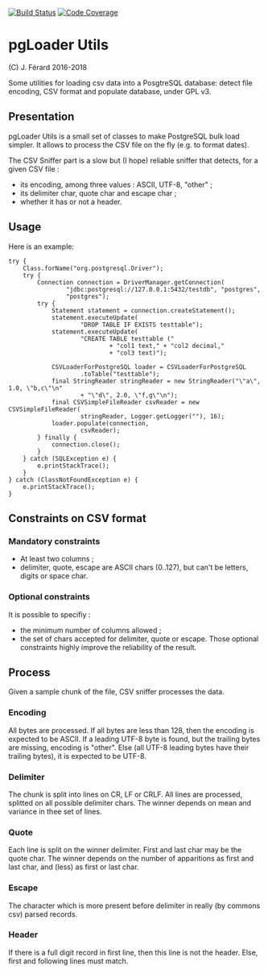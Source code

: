 [![Build Status](https://app.travis-ci.com/jferard/pgloaderutils.svg?branch=master)](https://travis-ci.org/github/jferard/pgloaderutils)
[![Code Coverage](https://img.shields.io/codecov/c/github/jferard/pgloaderutils/master.svg)](https://codecov.io/github/jferard/pgloaderutils?branch=master)

# pgLoader Utils
(C) J. Férard 2016-2018

Some utilities for loading csv data into a PosgtreSQL database: detect file encoding, CSV format and populate database, under GPL v3.

## Presentation
pgLoader Utils is a small set of classes to make PostgreSQL bulk load simpler.
It allows to process the CSV file on the fly (e.g. to format dates).

The CSV Sniffer part is a slow but (I hope) reliable sniffer that detects, for a given CSV file :
- its encoding, among three values : ASCII, UTF-8, "other" ;
- its delimiter char, quote char and escape char ;
- whether it has or not a header.

## Usage
Here is an example:

    try {
        Class.forName("org.postgresql.Driver");
        try {
            Connection connection = DriverManager.getConnection(
                    "jdbc:postgresql://127.0.0.1:5432/testdb", "postgres",
                    "postgres");
            try {
                Statement statement = connection.createStatement();
                statement.executeUpdate(
                        "DROP TABLE IF EXISTS testtable");
                statement.executeUpdate(
                        "CREATE TABLE testtable ("
                                + "col1 text," + "col2 decimal,"
                                + "col3 text)");

                CSVLoaderForPostgreSQL loader = CSVLoaderForPostgreSQL
                        .toTable("testtable");
                final StringReader stringReader = new StringReader("\"a\", 1.0, \"b,c\"\n"
                        + "\"d\", 2.0, \"f,g\"\n");
                final CSVSimpleFileReader csvReader = new CSVSimpleFileReader(
                        stringReader, Logger.getLogger(""), 16);
                loader.populate(connection,
                        csvReader);
            } finally {
                connection.close();
            }
        } catch (SQLException e) {
            e.printStackTrace();
        }
    } catch (ClassNotFoundException e) {
        e.printStackTrace();
    }


## Constraints on CSV format
### Mandatory constraints
* At least two columns ;
* delimiter, quote, escape are ASCII chars (0..127), but can't be letters, digits or space char.

### Optional constraints
It is possible to specifiy :
* the minimum number of columns allowed ;
* the set of chars accepted for delimiter, quote or escape.
Those optional constraints highly improve the reliability of the result.

## Process
Given a sample chunk of the file, CSV sniffer processes the data.

### Encoding
All bytes are processed. If all bytes are less than 128, then the encoding is expected to be ASCII. If a leading UTF-8 byte is found, but the trailing bytes are missing, encoding is "other". Else (all UTF-8 leading bytes have their trailing bytes), it is expected to be UTF-8.

### Delimiter
The chunk is split into lines on CR, LF or CRLF.
All lines are processed, splitted on all possible delimiter chars. The winner depends on mean and variance in thee set of lines.

### Quote
Each line is split on the winner delimiter. First and last char may be the quote char. The winner depends on the number of apparitions as first and last char, and (less) as first or last char. 

### Escape
The character which is more present before delimiter in really (by commons csv) parsed records.

### Header
If there is a full digit record in first line, then this line is not the header. Else, first and following lines must match.